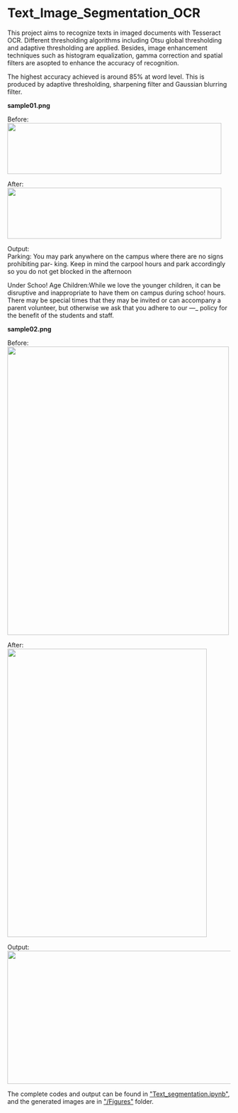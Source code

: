 # Text_Image_Segmentation_OCR
This project aims to recognize texts in imaged documents with Tesseract OCR. Different thresholding algorithms including Otsu global thresholding and adaptive thresholding are applied. Besides, image enhancement techniques such as histogram equalization, gamma correction and spatial filters are asopted to enhance the accuracy of recognition.  

The highest accuracy achieved is around 85% at word level. This is produced by adaptive thresholding, sharpening filter and Gaussian blurring filter.  

__sample01.png__  

Before:  
<img src = "https://github.com/StephanieMussi/Text_Image_Segmentation_OCR/blob/main/sample01.png" width = 483 height = 115>  

After:  
<img src = "https://github.com/StephanieMussi/Text_Image_Segmentation_OCR/blob/main/Figures/sample01_at.png" width = 483 height = 115>  

Output:  
Parking: You may park anywhere on the campus where there are no signs prohibiting par- king. Keep in mind the carpool hours and park accordingly so you do not get blocked in the afternoon  

Under Schoo! Age Children:While we love the younger children, it can be disruptive and inappropriate to have them on campus during schoo! hours. There may be special times that they may be invited or can accompany a parent volunteer, but otherwise we ask that you adhere to our —_ policy for the benefit of the students and staff.  


__sample02.png__  

Before:  
<img src = "https://github.com/StephanieMussi/Text_Image_Segmentation_OCR/blob/main/sample02.png" width = 500 height = 650>  

After:  
<img src = "https://github.com/StephanieMussi/Text_Image_Segmentation_OCR/blob/main/Figures/sample02_filter.png" width = 450 height = 650>  

Output:  
<img src = "https://github.com/StephanieMussi/Text_Image_Segmentation_OCR/blob/main/Figures/sample02_output.png" width = 580 height = 300>   

The complete codes and output can be found in ["Text_segmentation.ipynb"](https://github.com/StephanieMussi/Text_Image_Segmentation_OCR/blob/main/Text_Segmentation.ipynb), and the generated images are in ["/Figures"](https://github.com/StephanieMussi/Text_Image_Segmentation_OCR/tree/main/Figures) folder.  

